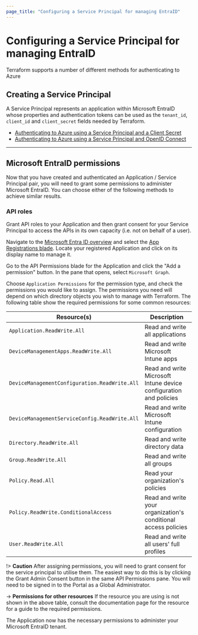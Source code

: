 ```yaml
---
page_title: "Configuring a Service Principal for managing EntraID"
---
```


# Configuring a Service Principal for managing EntraID

Terraform supports a number of different methods for authenticating to Azure

## Creating a Service Principal

A Service Principal represents an application within Microsoft EntraID whose properties and authentication tokens can be used as the `tenant_id`, `client_id` and `client_secret` fields needed by Terraform.

* [Authenticating to Azure using a Service Principal and a Client Secret](authentication/service\_principal\_client\_secret.md)
* [Authenticating to Azure using a Service Principal and OpenID Connect](authentication/service\_principal\_oicd.md)

***

## Microsoft EntraID permissions

Now that you have created and authenticated an Application / Service Principal pair, you will need to grant some permissions to administer Microsoft EntraID. You can choose either of the following methods to achieve similar results.

### API roles

Grant API roles to your Application and then grant consent for your Service Principal to access the APIs in its own capacity (i.e. not on behalf of a user).

Navigate to the [Microsoft Entra ID overview](https://portal.azure.com/#blade/Microsoft\_AAD\_IAM/ActiveDirectoryMenuBlade/Overview) and select the [App Registrations blade](https://portal.azure.com/#blade/Microsoft\_AAD\_IAM/ActiveDirectoryMenuBlade/RegisteredApps). Locate your registered Application and click on its display name to manage it.

Go to the API Permissions blade for the Application and click the "Add a permission" button. In the pane that opens, select `Microsoft Graph`.

Choose `Application Permissions` for the permission type, and check the permissions you would like to assign. The permissions you need will depend on which directory objects you wish to manage with Terraform. The following table show the required permissions for some common resources:

| Resource(s)                                   | Description                                                       |
| --------------------------------------------- | ----------------------------------------------------------------- |
| `Application.ReadWrite.All`                   | Read and write all applications                                   |
| `DeviceManagementApps.ReadWrite.All`          | Read and write Microsoft Intune apps                              |
| `DeviceManagementConfiguration.ReadWrite.All` | Read and write Microsoft Intune device configuration and policies |
| `DeviceManagementServiceConfig.ReadWrite.All` | Read and write Microsoft Intune configuration                     |
| `Directory.ReadWrite.All`                     | Read and write directory data                                     |
| `Group.ReadWrite.All`                         | Read and write all groups                                         |
| `Policy.Read.All`                             | Read your organization's policies                                 |
| `Policy.ReadWrite.ConditionalAccess`          | Read and write your organization's conditional access policies    |
| `User.ReadWrite.All`                          | Read and write all users' full profiles                           |



!> **Caution** After assigning permissions, you will need to grant consent for the service principal to utilise them. The easiest way to do this is by clicking the Grant Admin Consent button in the same API Permissions pane. You will need to be signed in to the Portal as a Global Administrator.

-> **Permissions for other resources** If the resource you are using is not shown in the above table, consult the documentation page for the resource for a guide to the required permissions.

The Application now has the necessary permissions to administer your Microsoft EntraID tenant.
